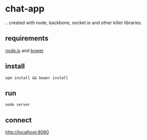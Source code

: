chat-app
========

.. created with node, backbone, socket.io and other killer libraries. 


requirements
------------

[node.js](http://nodejs.org) and [bower](http://bower.io)


install
-------

    npm install && bower install


run
---

    node server


connect
-------

[http://localhost:8080](http://localhost:8080)
